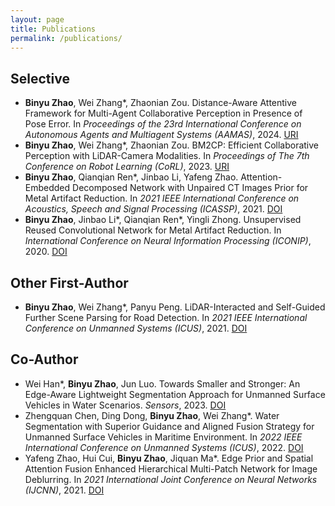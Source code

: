 ```yaml
---
layout: page
title: Publications
permalink: /publications/
---
```


## Selective

- **Binyu Zhao**, Wei Zhang*, Zhaonian Zou. Distance-Aware Attentive Framework for Multi-Agent Collaborative Perception in Presence of Pose Error. In *Proceedings of the 23rd International Conference on Autonomous Agents and Multiagent Systems (AAMAS)*, 2024. [URI](https://dl.acm.org/doi/abs/10.5555/3635637.3663242)
- **Binyu Zhao**, Wei Zhang*, Zhaonian Zou. BM2CP: Efficient Collaborative Perception with LiDAR-Camera Modalities. In *Proceedings of The 7th Conference on Robot Learning (CoRL)*, 2023. [URI](https://proceedings.mlr.press/v229/zhao23a.html)
- **Binyu Zhao**, Qianqian Ren*, Jinbao Li, Yafeng Zhao. Attention-Embedded Decomposed Network with Unpaired CT Images Prior for Metal Artifact Reduction. In *2021 IEEE International Conference on Acoustics, Speech and Signal Processing (ICASSP)*, 2021. [DOI](https://doi.org/10.1109/ICASSP39728.2021.9413578)
- **Binyu Zhao**, Jinbao Li*, Qianqian Ren*, Yingli Zhong. Unsupervised Reused Convolutional Network for Metal Artifact Reduction. In *International Conference on Neural Information Processing (ICONIP)*, 2020. [DOI](https://doi.org/10.1007/978-3-030-63820-7_67)

## Other First-Author
- **Binyu Zhao**, Wei Zhang*, Panyu Peng. LiDAR-Interacted and Self-Guided Further Scene Parsing for Road Detection. In *2021 IEEE International Conference on Unmanned Systems (ICUS)*, 2021. [DOI](https://doi.org/10.1109/ICUS52573.2021.9641315)

## Co-Author

- Wei Han*, **Binyu Zhao**, Jun Luo. Towards Smaller and Stronger: An Edge-Aware Lightweight Segmentation Approach for Unmanned Surface Vehicles in Water Scenarios. *Sensors*, 2023. [DOI](https://doi.org/10.3390/s23104789)
- Zhengquan Chen, Ding Dong, **Binyu Zhao**, Wei Zhang*. Water Segmentation with Superior Guidance and Aligned Fusion Strategy for Unmanned Surface Vehicles in Maritime Environment. In *2022 IEEE International Conference on Unmanned Systems (ICUS)*, 2022. [DOI](https://doi.org/10.1109/ICUS55513.2022.9987160)
- Yafeng Zhao, Hui Cui, **Binyu Zhao**, Jiquan Ma*. Edge Prior and Spatial Attention Fusion Enhanced Hierarchical Multi-Patch Network for Image Deblurring. In *2021 International Joint Conference on Neural Networks (IJCNN)*, 2021. [DOI](https://doi.org/10.1109/IJCNN52387.2021.9534256)
